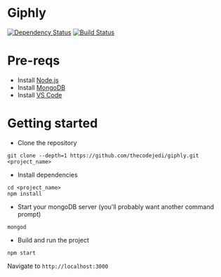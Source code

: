 Giphly
=======================

[![Dependency Status](https://david-dm.org/thecodejedi/giphly.svg)](https://david-dm.org/thecodejedi/giphly) [![Build Status](https://travis-ci.org/thecodejedi/giphly.svg?branch=master)](https://travis-ci.org/thecodejedi/giphly) 

# Pre-reqs
- Install [Node.js](https://nodejs.org/en/)
- Install [MongoDB](https://docs.mongodb.com/manual/installation/)
- Install [VS Code](https://code.visualstudio.com/)

# Getting started
- Clone the repository
```
git clone --depth=1 https://github.com/thecodejedi/giphly.git <project_name>
```
- Install dependencies
```
cd <project_name>
npm install
```
- Start your mongoDB server (you'll probably want another command prompt)
```
mongod
```
- Build and run the project
```
npm start
```
Navigate to `http://localhost:3000`